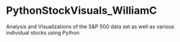 # PythonStockVisuals_WilliamC
Analysis and Visualizations of the S&amp;P 500 data set as well as various individual stocks using Python
